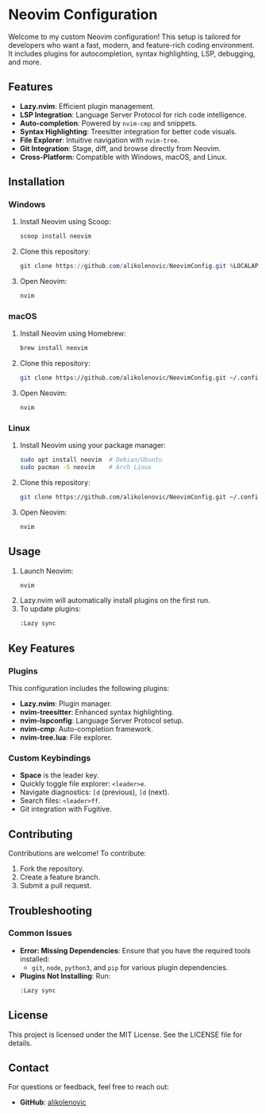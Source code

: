 # Neovim Configuration

Welcome to my custom Neovim configuration! This setup is tailored for developers who want a fast, modern, and feature-rich coding environment. It includes plugins for autocompletion, syntax highlighting, LSP, debugging, and more.

## Features
- **Lazy.nvim**: Efficient plugin management.
- **LSP Integration**: Language Server Protocol for rich code intelligence.
- **Auto-completion**: Powered by `nvim-cmp` and snippets.
- **Syntax Highlighting**: Treesitter integration for better code visuals.
- **File Explorer**: Intuitive navigation with `nvim-tree`.
- **Git Integration**: Stage, diff, and browse directly from Neovim.
- **Cross-Platform**: Compatible with Windows, macOS, and Linux.

## Installation

### Windows
1. Install Neovim using Scoop:
   ```powershell
   scoop install neovim
   ```
2. Clone this repository:
   ```powershell
   git clone https://github.com/alikolenovic/NeovimConfig.git %LOCALAPPDATA%\nvim
   ```
3. Open Neovim:
   ```powershell
   nvim
   ```

### macOS
1. Install Neovim using Homebrew:
   ```bash
   brew install neovim
   ```
2. Clone this repository:
   ```bash
   git clone https://github.com/alikolenovic/NeovimConfig.git ~/.config/nvim
   ```
3. Open Neovim:
   ```bash
   nvim
   ```

### Linux
1. Install Neovim using your package manager:
   ```bash
   sudo apt install neovim  # Debian/Ubuntu
   sudo pacman -S neovim    # Arch Linux
   ```
2. Clone this repository:
   ```bash
   git clone https://github.com/alikolenovic/NeovimConfig.git ~/.config/nvim
   ```
3. Open Neovim:
   ```bash
   nvim
   ```

## Usage

1. Launch Neovim:
   ```bash
   nvim
   ```
2. Lazy.nvim will automatically install plugins on the first run.
3. To update plugins:
   ```bash
   :Lazy sync
   ```

## Key Features

### Plugins
This configuration includes the following plugins:
- **Lazy.nvim**: Plugin manager.
- **nvim-treesitter**: Enhanced syntax highlighting.
- **nvim-lspconfig**: Language Server Protocol setup.
- **nvim-cmp**: Auto-completion framework.
- **nvim-tree.lua**: File explorer.

### Custom Keybindings
- **Space** is the leader key.
- Quickly toggle file explorer: `<leader>e`.
- Navigate diagnostics: `[d` (previous), `]d` (next).
- Search files: `<leader>ff`.
- Git integration with Fugitive.

## Contributing
Contributions are welcome! To contribute:
1. Fork the repository.
2. Create a feature branch.
3. Submit a pull request.

## Troubleshooting

### Common Issues
- **Error: Missing Dependencies**: Ensure that you have the required tools installed:
  - `git`, `node`, `python3`, and `pip` for various plugin dependencies.
- **Plugins Not Installing**: Run:
  ```bash
  :Lazy sync
  ```

## License
This project is licensed under the MIT License. See the LICENSE file for details.

## Contact
For questions or feedback, feel free to reach out:
- **GitHub**: [alikolenovic](https://github.com/alikolenovic)


